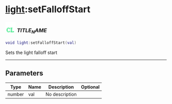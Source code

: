 # [light](../light/README.md):setFalloffStart

### <img src="../../.gitbook/assets/client.png" width="32" height="32" /> $TITLE_NAME$

```lua
void light:setFalloffStart(val)
```

Sets the light falloff start<br>

-----------------
## Parameters

| Type   | Name | Description | Optional |
| ------ | ---- | ----------- | -------: |
| number | val | No description |  |
